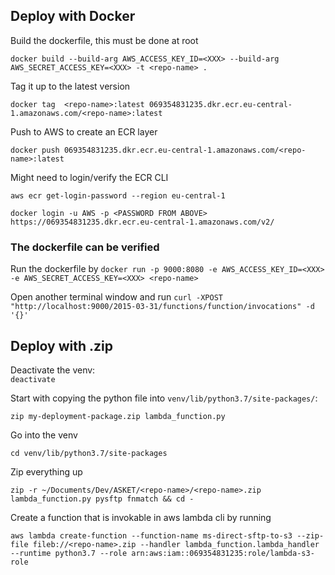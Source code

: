 ## Deploy with Docker

Build the dockerfile, this must be done at root

`docker build --build-arg AWS_ACCESS_KEY_ID=<XXX> --build-arg AWS_SECRET_ACCESS_KEY=<XXX> -t <repo-name> .`

Tag it up to the latest version

`docker tag  <repo-name>:latest 069354831235.dkr.ecr.eu-central-1.amazonaws.com/<repo-name>:latest`

Push to AWS to create an ECR layer

`docker push 069354831235.dkr.ecr.eu-central-1.amazonaws.com/<repo-name>:latest`

Might need to login/verify the ECR CLI

`aws ecr get-login-password --region eu-central-1`

`docker login -u AWS -p <PASSWORD FROM ABOVE> https://069354831235.dkr.ecr.eu-central-1.amazonaws.com/v2/`

### The dockerfile can be verified

Run the dockerfile by
`docker run -p 9000:8080 -e AWS_ACCESS_KEY_ID=<XXX> -e AWS_SECRET_ACCESS_KEY=<XXX> <repo-name>`

Open another terminal window and run 
`curl -XPOST "http://localhost:9000/2015-03-31/functions/function/invocations" -d '{}'`

## Deploy with .zip

Deactivate the venv:  
`deactivate`

Start with copying the python file into `venv/lib/python3.7/site-packages/`: 

`zip my-deployment-package.zip lambda_function.py`

Go into the venv

`cd venv/lib/python3.7/site-packages`

Zip everything up

`zip -r ~/Documents/Dev/ASKET/<repo-name>/<repo-name>.zip lambda_function.py pysftp fnmatch && cd -`

Create a function that is invokable in aws lambda cli by running

`aws lambda create-function --function-name ms-direct-sftp-to-s3 --zip-file fileb://<repo-name>.zip --handler lambda_function.lambda_handler --runtime python3.7 --role arn:aws:iam::069354831235:role/lambda-s3-role`


